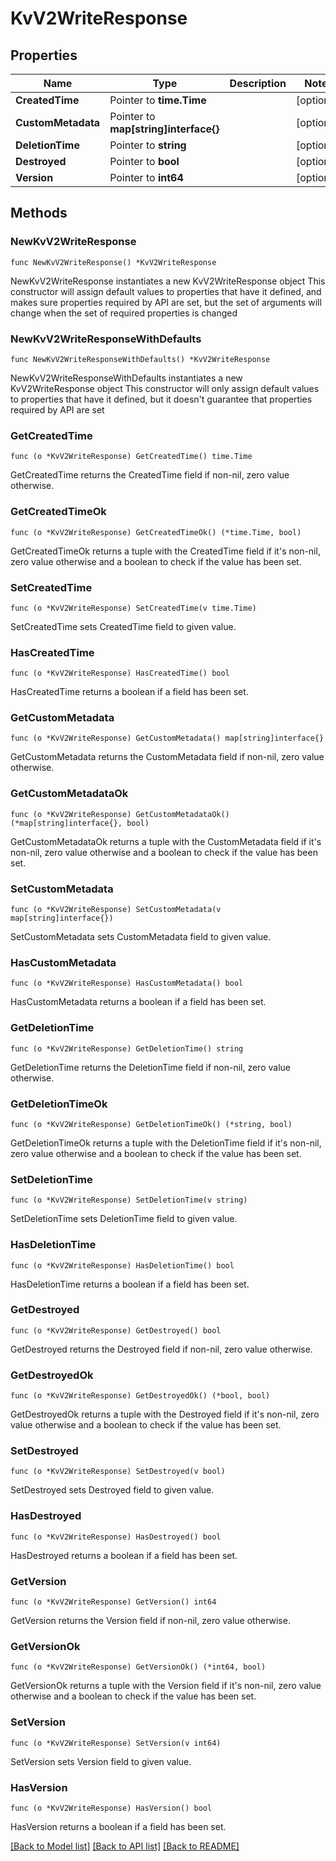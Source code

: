 # KvV2WriteResponse


## Properties

Name | Type | Description | Notes
------------ | ------------- | ------------- | -------------
**CreatedTime** | Pointer to **time.Time** |  | [optional] 
**CustomMetadata** | Pointer to **map[string]interface{}** |  | [optional] 
**DeletionTime** | Pointer to **string** |  | [optional] 
**Destroyed** | Pointer to **bool** |  | [optional] 
**Version** | Pointer to **int64** |  | [optional] 



## Methods


### NewKvV2WriteResponse

`func NewKvV2WriteResponse() *KvV2WriteResponse`

NewKvV2WriteResponse instantiates a new KvV2WriteResponse object
This constructor will assign default values to properties that have it defined,
and makes sure properties required by API are set, but the set of arguments
will change when the set of required properties is changed

### NewKvV2WriteResponseWithDefaults

`func NewKvV2WriteResponseWithDefaults() *KvV2WriteResponse`

NewKvV2WriteResponseWithDefaults instantiates a new KvV2WriteResponse object
This constructor will only assign default values to properties that have it defined,
but it doesn't guarantee that properties required by API are set


### GetCreatedTime

`func (o *KvV2WriteResponse) GetCreatedTime() time.Time`

GetCreatedTime returns the CreatedTime field if non-nil, zero value otherwise.

### GetCreatedTimeOk

`func (o *KvV2WriteResponse) GetCreatedTimeOk() (*time.Time, bool)`

GetCreatedTimeOk returns a tuple with the CreatedTime field if it's non-nil, zero value otherwise
and a boolean to check if the value has been set.

### SetCreatedTime

`func (o *KvV2WriteResponse) SetCreatedTime(v time.Time)`

SetCreatedTime sets CreatedTime field to given value.


### HasCreatedTime

`func (o *KvV2WriteResponse) HasCreatedTime() bool`

HasCreatedTime returns a boolean if a field has been set.




### GetCustomMetadata

`func (o *KvV2WriteResponse) GetCustomMetadata() map[string]interface{}`

GetCustomMetadata returns the CustomMetadata field if non-nil, zero value otherwise.

### GetCustomMetadataOk

`func (o *KvV2WriteResponse) GetCustomMetadataOk() (*map[string]interface{}, bool)`

GetCustomMetadataOk returns a tuple with the CustomMetadata field if it's non-nil, zero value otherwise
and a boolean to check if the value has been set.

### SetCustomMetadata

`func (o *KvV2WriteResponse) SetCustomMetadata(v map[string]interface{})`

SetCustomMetadata sets CustomMetadata field to given value.


### HasCustomMetadata

`func (o *KvV2WriteResponse) HasCustomMetadata() bool`

HasCustomMetadata returns a boolean if a field has been set.




### GetDeletionTime

`func (o *KvV2WriteResponse) GetDeletionTime() string`

GetDeletionTime returns the DeletionTime field if non-nil, zero value otherwise.

### GetDeletionTimeOk

`func (o *KvV2WriteResponse) GetDeletionTimeOk() (*string, bool)`

GetDeletionTimeOk returns a tuple with the DeletionTime field if it's non-nil, zero value otherwise
and a boolean to check if the value has been set.

### SetDeletionTime

`func (o *KvV2WriteResponse) SetDeletionTime(v string)`

SetDeletionTime sets DeletionTime field to given value.


### HasDeletionTime

`func (o *KvV2WriteResponse) HasDeletionTime() bool`

HasDeletionTime returns a boolean if a field has been set.




### GetDestroyed

`func (o *KvV2WriteResponse) GetDestroyed() bool`

GetDestroyed returns the Destroyed field if non-nil, zero value otherwise.

### GetDestroyedOk

`func (o *KvV2WriteResponse) GetDestroyedOk() (*bool, bool)`

GetDestroyedOk returns a tuple with the Destroyed field if it's non-nil, zero value otherwise
and a boolean to check if the value has been set.

### SetDestroyed

`func (o *KvV2WriteResponse) SetDestroyed(v bool)`

SetDestroyed sets Destroyed field to given value.


### HasDestroyed

`func (o *KvV2WriteResponse) HasDestroyed() bool`

HasDestroyed returns a boolean if a field has been set.




### GetVersion

`func (o *KvV2WriteResponse) GetVersion() int64`

GetVersion returns the Version field if non-nil, zero value otherwise.

### GetVersionOk

`func (o *KvV2WriteResponse) GetVersionOk() (*int64, bool)`

GetVersionOk returns a tuple with the Version field if it's non-nil, zero value otherwise
and a boolean to check if the value has been set.

### SetVersion

`func (o *KvV2WriteResponse) SetVersion(v int64)`

SetVersion sets Version field to given value.


### HasVersion

`func (o *KvV2WriteResponse) HasVersion() bool`

HasVersion returns a boolean if a field has been set.









[[Back to Model list]](../README.md#documentation-for-models) [[Back to API list]](../README.md#documentation-for-api-endpoints) [[Back to README]](../README.md)


